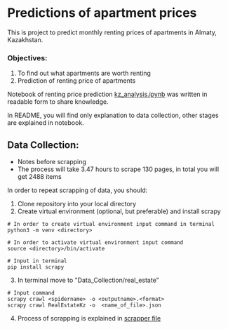 Predictions of apartment prices
===============================

This is project to predict monthly renting prices of apartments in Almaty, Kazakhstan.

### Objectives:
1. To find out what apartments are worth renting
2. Prediction of renting price of apartments 

Notebook of renting price prediction [kz_analysis.ipynb](/kz_analysis.ipynb) was written in readable form to share knowledge.

In README, you will find only explanation to data collection, other stages are explained in notebook.

## Data Collection:

- Notes before scrapping
- The process will take 3.47 hours to scrape 130 pages, in total you will get 2488 items

In order to repeat scrapping of data, you should:

1. Clone repository into your local directory
2. Create virtual environment (optional, but preferable) and install scrapy
```
# In order to create virtual environment input command in terminal
python3 -m venv <directory>

# In order to activate virtual environment input command
source <directory>/bin/activate
```
  ```
  # Input in terminal 
  pip install scrapy
  ```
3. In terminal move to "Data_Collection/real_estate"
```
# Input command
scrapy crawl <spidername> -o <outputname>.<format>
scrapy crawl RealEstateKz -o  <name_of_file>.json
```

4. Process of scrapping is explained in [scrapper file](/Data_collection/real_estate/real_estate/spiders/krisha_kz.py)
